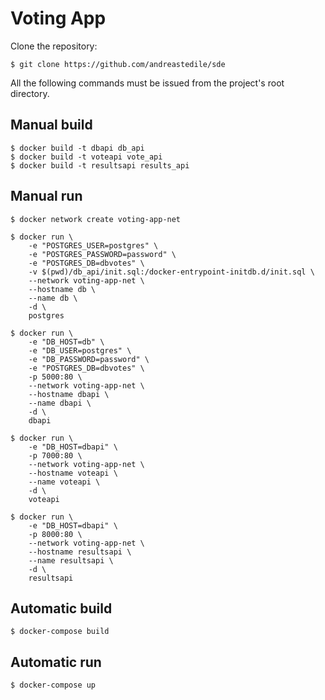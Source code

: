 # Voting App

Clone the repository:

```
$ git clone https://github.com/andreastedile/sde
```

All the following commands must be issued from the project's root directory.

## Manual build

```
$ docker build -t dbapi db_api
$ docker build -t voteapi vote_api
$ docker build -t resultsapi results_api
```

## Manual run

```
$ docker network create voting-app-net

$ docker run \
	-e "POSTGRES_USER=postgres" \
	-e "POSTGRES_PASSWORD=password" \
	-e "POSTGRES_DB=dbvotes" \
	-v $(pwd)/db_api/init.sql:/docker-entrypoint-initdb.d/init.sql \
	--network voting-app-net \
	--hostname db \
	--name db \
	-d \
	postgres

$ docker run \
	-e "DB_HOST=db" \
	-e "DB_USER=postgres" \
	-e "DB_PASSWORD=password" \
	-e "POSTGRES_DB=dbvotes" \
	-p 5000:80 \
	--network voting-app-net \
	--hostname dbapi \
	--name dbapi \
	-d \
	dbapi
	
$ docker run \
	-e "DB_HOST=dbapi" \
	-p 7000:80 \
	--network voting-app-net \
	--hostname voteapi \
	--name voteapi \
	-d \
	voteapi

$ docker run \
	-e "DB_HOST=dbapi" \
	-p 8000:80 \
	--network voting-app-net \
	--hostname resultsapi \
	--name resultsapi \
	-d \
	resultsapi
```

## Automatic build

```
$ docker-compose build
```

## Automatic run

```
$ docker-compose up
```

